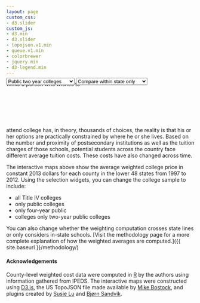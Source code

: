 ```yaml
---
layout: page
custom_css:
- d3.slider
custom_js:
- d3.min
- d3.slider
- topojson.v1.min
- queue.v1.min
- colorbrewer
- jquery.min
- d3-legend.min
---
```


<style type="text/css">
.counties {
  fill: none;
}

.states {
  fill: none;
  stroke: #fff;
  stroke-linejoin: round;
}

#tooltip-container {
  float: right;
  position: relative;
  width: 60%;
  height: 2rem;
  text-align:right;
}

#tooltip {
  position: relative;
  background-color: #fff;
  color: #000;
  display: none;
}

.tooltip_key {
  font-weight: bold;
}

.tooltip_value {
  float: right;
}

#widget-container {
	float: left;
	margin-bottom: 6rem;
	position: relative;
	width: 100%;
	margin-top: -2.5rem;
}


</style>

<div id="map-container"></div>
<div id="tooltip-container"><div id="tooltip"></div></div>
<div id="widget-container">
<div style="text-align:left; padding-bottom:1rem" id="colgroup">
<select id="sample" class="select">
<optgroup label="College sample">
            <option value="0">All colleges</option>
            <option value="1">Public colleges</option>
            <option value="2">Public four year colleges</option>
            <option value="3" selected>Public two year colleges</option>
</optgroup>
</select>
<select id="weight" class="select">
<optgroup label="Weighting">
            <option value="0">Across state lines</option>
            <option value="1" selected>Compare within state only</option>
</optgroup>
</select>
</div>
<div id="slider"></div></div>


<script type="text/javascript">

// wait until all is loaded
queue()
    .defer(d3.json, "{{ site.siteurl }}/data/us.json")
    .defer(d3.tsv, "{{ site.siteurl }}/data/mapdata_wide.tsv")
	.defer(d3.tsv, "{{ site.siteurl }}/data/countynames.tsv")
    .await(ready);

function ready(error, us, data, names) {

	// init variables for first load
	var year = "1997"
		school = "3"
		weight = "1";

	// concatenate to make data column name (this is how right
	// cost/decile value are selected
	var	dataColumn = year + school + weight;

	// map dimensions
	var width = 1120
		height = 695;

	// set projection
	var projection = d3.geo.albers()
		.scale(1545)
		.translate([width / 2, height / 2]);

	// color domain/labels are backwards so red is means higher costs
	var colorDomain = [9,8,7,6,5,4,3,2,1,0];
	var legendLabels = [
		["> $27k","$24k - $27k","$21k - $24k","$18k - $21k","$15k - $18k",
		"$12k - $15k","$9k - $12k","$6k - $9k","$3k - $6k","< $3k"],
		["> $9k","$8k - $9k","$7k - $8k","$6k - $7k","$5k - $6k","$4k - $5k",
		"$3k - $4k","$2k - $3k","$1k - $2k","< $1k"],
		["> $9k","$8k - $9k","$7k - $8k","$6k - $7k","$5k - $6k","$4k - $5k",
		"$3k - $4k","$2k - $3k","$1k - $2k","< $1k"],
		["> $4.5k","$4k - $4.5k","$3.5k - $4k","$3k - $3.5k","$2.5k - $3k","$2k - $2.5k",
		"$1.5k - $2k","$1k - $1.5k","$500 - $1k","< $500"]];

    // color function
	var color = d3.scale.ordinal()
		.range(colorbrewer.RdBu[10])
		.domain(colorDomain);

	// project paths
	var path = d3.geo.path()
		.projection(projection);

	// hash to associate names with counties for mouse-over
    var id_name_map = {};
    for (var i = 0; i < names.length; i++) {
		id_name_map[names[i].id] = names[i].name;
    }

	// init map svg
	var svg = d3.select("#map-container").append("svg")
		.attr("width", width)
		.attr("height", height);

	// function to draw map
	function drawMap(dataColumn) {

	    // init mapping function for getting decile by id
		var decById = d3.map();

	    // for each row in data, peel off last digit of value in
		// selected column -- this is decile pasted to cost to save room in
		// data file -- and associate with id (fips)
		data.forEach(function(d) {
			decById.set(d.id, +String(d[dataColumn]).slice(-1));
		});

	    // similar to above -- associate cost (values in selected
		// column, less last value) with id
		var id_cost_map = {};
	    for (var i = 0; i < names.length; i++) {
			id_cost_map[names[i].id] = String(data[i][dataColumn])
			                               .slice(0,-1)
										   .replace(/\B(?=(\d{3})+(?!\d))/g, ",");
		}

        // clear old so doesn't slow down (will just keep appending otherwise)
		svg.selectAll("g.counties").remove();
		svg.selectAll("g.states").remove();
		svg.selectAll("path").remove();

        // start building map: counties, tooltip, state outlines
	    svg.append("g")
			.attr("class", "counties")
			.selectAll("path")
			.data(topojson.feature(us, us.objects.counties).features)
			.enter().append("path")
			.style("fill", function(d) { return color(decById.get(d.id)); })
			.attr("d", path)
			.on("mousemove", function(d) {
              var html = "";

              html += "<div class=\"tooltip_kv\">";
              html += "<span class=\"tooltip_key\">";
              html += id_name_map[d.id] + ': $' + id_cost_map[d.id];
              html += "</span>";
              html += "</div>";

              $("#tooltip").html(html);
              $(this).attr("stroke", "#000").attr("stroke-width", 2);
              $("#tooltip").show();
		  })
			.on("mouseout", function() {
                  $(this).attr("stroke", "");
                  $("#tooltip").hide();
              });

	    svg.append("path")
			.datum(topojson.mesh(us, us.objects.states, function(a, b) { return a !== b; }))
			.attr("class", "states")
			.attr("d", path);


	}

    // function for drawing the legend; separate from drawMap b/c
	// don't need to redraw every time map changes -- only when school
	// sample changes
	function drawLegend(dataColumn) {

		// clear old
		svg.selectAll("g.legendOrd").remove();

	    // build up legend, locate it, and call it
		svg.append("g")
			.attr("class", "legendOrd")
			.attr("transform", "translate(0,500)");

		var legendOrd = d3.legend.color()
			.labels(legendLabels[+dataColumn.slice(-2,-1)])
			.scale(d3.scale.ordinal()
				.range(colorbrewer.RdBu[10])
				.domain([9,8,7,6,5,4,3,2,1,0]));

		svg.select(".legendOrd")
			.call(legendOrd);

	}

	// draw map and legend for first time
	drawMap(dataColumn);
	drawLegend(dataColumn);

	// if sample selector changes, redraw map and legend
	d3.select("#sample").on("change", function() {
		drawMap(year + this.value + weight);
		drawLegend(year + this.value + weight);
	});

	// if weight selector changes, redraw map only
	d3.select("#weight").on("change", function() {
		drawMap(year + school + this.value);
	});

	// if year slider moves, redraw map only
	var axis = d3.svg.axis().ticks(16).tickFormat(d3.format("d"));
	d3.select("#slider").call(d3.slider()
		.axis(axis)
		.min(1997)
		.max(2012)
		.step(1)
		.on("slide", function(evt, value) {
			d3.select("#slidertext").text(value);
			drawMap(value + school + weight);
		}));
}


</script>

While a person who wishes to attend college has, in theory, thousands
of choices, the reality is that his or her options are practically
constrained by where he or she lives. Based on the number and
proximity of postsecondary institutions as well as the tuition charges
of those schools, potential students across the country face different
average tuition costs. These costs have also changed across time.

The interactive maps above show the average weighted college price in constant 2013
dollars for each county in the lower 48 states from 1997
to 2012. Using the selection widgets, you can change the college sample to
include:

* all Title IV colleges
* only public colleges
* only four-year public
* colleges only two-year public colleges

You can also change whether the weighting computation crosses state
lines or only considers in-state
schools. [Visit the methodology page for a more complete explanation of how the weighted averages are computed.]({{
site.baseurl }}/methodology/)

#### Acknowledgements

County-level weighted cost data were computed in [R](https://cran.r-project.org) by the authors using
information gathered from IPEDS.  The interactive maps were
constructed using [D3.js](d3.js), the US TopoJSON file made available
by [Mike Bostock](https://bost.ocks.org/), and plugins created by
[Susie Lu](http://d3-legend.susielu.com) and
[Bj&oslash;rn Sandvik](https://github.com/MasterMaps/d3-slider).

<br>
<br>


